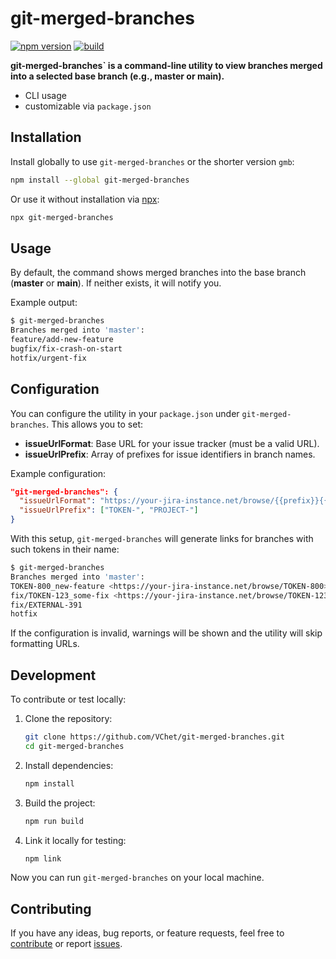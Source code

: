 # git-merged-branches

[![npm version](https://img.shields.io/npm/v/git-merged-branches)](https://www.npmjs.com/package/git-merged-branches)
[![build](https://github.com/VChet/git-merged-branches/actions/workflows/build.yml/badge.svg)](https://github.com/VChet/git-merged-branches/actions/workflows/build.yml)

**git-merged-branches` is a command-line utility to view branches merged into a selected base branch (e.g., master or main).**

- CLI usage
- customizable via `package.json`

## Installation

Install globally to use `git-merged-branches` or the shorter version `gmb`:

```bash
npm install --global git-merged-branches
```

Or use it without installation via [npx](https://docs.npmjs.com/cli/v7/commands/npx):

```bash
npx git-merged-branches
```

## Usage

By default, the command shows merged branches into the base branch (**master** or **main**). If neither exists, it will notify you.

Example output:

```bash
$ git-merged-branches
Branches merged into 'master':
feature/add-new-feature
bugfix/fix-crash-on-start
hotfix/urgent-fix
```

## Configuration

You can configure the utility in your `package.json` under `git-merged-branches`. This allows you to set:

- **issueUrlFormat**: Base URL for your issue tracker (must be a valid URL).
- **issueUrlPrefix**: Array of prefixes for issue identifiers in branch names.

Example configuration:

```json
"git-merged-branches": {
  "issueUrlFormat": "https://your-jira-instance.net/browse/{{prefix}}{{id}}",
  "issueUrlPrefix": ["TOKEN-", "PROJECT-"]
}
```

With this setup, `git-merged-branches` will generate links for branches with such tokens in their name:

```bash
$ git-merged-branches
Branches merged into 'master':
TOKEN-800_new-feature <https://your-jira-instance.net/browse/TOKEN-800>
fix/TOKEN-123_some-fix <https://your-jira-instance.net/browse/TOKEN-123>
fix/EXTERNAL-391
hotfix
```

If the configuration is invalid, warnings will be shown and the utility will skip formatting URLs.

## Development

To contribute or test locally:

1. Clone the repository:

    ```bash
    git clone https://github.com/VChet/git-merged-branches.git
    cd git-merged-branches
    ```

1. Install dependencies:

    ```bash
    npm install
    ```

1. Build the project:

    ```bash
    npm run build
    ```

1. Link it locally for testing:

    ```bash
    npm link
    ```

Now you can run `git-merged-branches` on your local machine.

## Contributing

If you have any ideas, bug reports, or feature requests, feel free to [contribute](https://github.com/VChet/git-merged-branches/pulls) or report [issues](https://github.com/VChet/git-merged-branches/issues).

